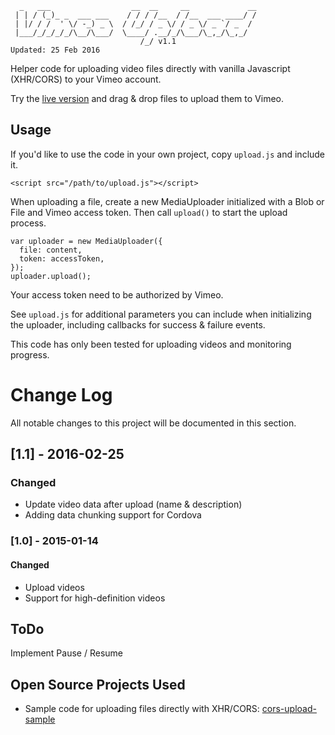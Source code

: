 ```
  _   ___                  __  __     __             __
 | | / (_)_ _  ___ ___    / / / /__  / /__  ___ ____/ /
 | |/ / /  ' \/ -_) _ \  / /_/ / _ \/ / _ \/ _ `/ _  / 
 |___/_/_/_/_/\__/\___/  \____/ .__/_/\___/\_,_/\_,_/  
                             /_/ v1.1                      
Updated: 25 Feb 2016
```

Helper code for uploading video files directly with vanilla Javascript (XHR/CORS) to your Vimeo account. 

Try the [live version](http://websemantics.github.io/vimeo-upload/)
and drag & drop files to upload them to Vimeo.

## Usage

If you'd like to use the code in your own project, copy `upload.js` and include it.

    <script src="/path/to/upload.js"></script>
    
When uploading a file, create a new MediaUploader initialized with a Blob or File and Vimeo access token. Then call `upload()` to start the upload process.

    var uploader = new MediaUploader({
      file: content,
      token: accessToken,
    });
    uploader.upload();

Your access token need to be authorized by Vimeo.

See `upload.js` for additional parameters you can include when initializing the uploader, including callbacks for success & failure events.

This code has only been tested for uploading videos and monitoring progress.

# Change Log
All notable changes to this project will be documented in this section.

## [1.1] - 2016-02-25
### Changed
- Update video data after upload (name & description)
- Adding data chunking support for Cordova 

### [1.0] - 2015-01-14
#### Changed
- Upload videos
- Support for high-definition videos

## ToDo

Implement Pause / Resume

## Open Source Projects Used

- Sample code for uploading files directly with XHR/CORS: [cors-upload-sample](https://github.com/googledrive/cors-upload-sample)

